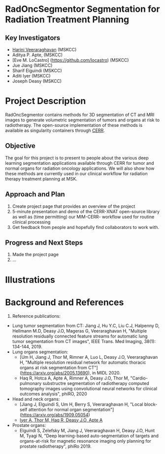 # RadOncSegmentor Segmentation for Radiation Treatment Planning

## Key Investigators
- [Harini Veeraraghavan](https://github.com/harveerar) (MSKCC)
- Aditya P. Apte, (MSKCC)
- [Eve M. LoCastro] (https://github.com/locastro) (MSKCC)
- Jue Jiang (MSKCC)
- Sharif Elguindi (MSKCC)
- Aditi Iyer (MSKCC)
- Joseph Deasy (MSKCC)

# Project Description

RadOncSegmentor contains methods for 3D segmentation of CT and MRI images to generate volumetric segmentation of tumors and organs at risk to radiotherapy. The open-source implementation of these methods is available as singularity containers through [CERR](https://github.com/cerr/CERR/wiki/Auto-Segmentation-models).

## Objective
The goal for this project is to present to people about the various deep learning segmentation applications available through CERR for tumor and normal organs for radiation oncology applications. We will also show how these methods are currently used in our clinical workflow for radiation therapy treatment planning at MSK.

## Approach and Plan

1. Create project page that provides an overview of the project
1. 5-minute presentation and demo of the CERR-XNAT open-source library as well as (time permitting) our MIM-CERR- workflow used for routine clinical processing
1. Get feedback from people and hopefully find collaborators to work with.

## Progress and Next Steps

1. Made the project page
1. ...

# Illustrations

<!-- Add pictures and links to videos that demonstrate what has been accomplished.
![Description of picture](Example2.jpg)
![Some more images](Example2.jpg)
-->

# Background and References

1. Reference publications:
- Lung tumor segmentation from CT: Jiang J, Hu Y.C, Liu C.J, Halpenny D, Hellmann M.D, Deasy J.O, Mageras G, Veeraraghavan H, "Multiple resolution residually connected feature streams for automatic lung tumor segmentation from CT images", IEEE Trans. Med Imaging, 38(1): 134-144, 2019.
- Lung organs segmentation:
  - [Um H, Jiang J, Thor M, Rimner A, Luo L, Deasy J.O, Veeraraghavan H, "Multiple resolution residual network for automatic thoracic organs at risk segmentation from CT"] (https://arxiv.org/abs/2005.13690), in MIDL 2020.
  - Haq R, Hotca A, Apte A, Rimner A, Deasy J.O, Thor M, "Cardio-pulmonary substructre segmentation of radiotherapy computed tomography images using convolutional neural networks for clinical outcomes analysis", phiRO, 2020
- Head and neck organs:
  - [Jiang J, Elguindi S, Um H, Berry S, Veeraraghavan H, "Local block-self attention for normal organ segmentation"] (https://arxiv.org/abs/1909.05054)
  - [Iyer A, Thor M, Haq R, Deasy J.O, Apte A](https://www.biorxiv.org/content/10.1101/772178v2.full)
- Prostate organs:
  - Elguindi S, Zelefsky M, Jiang J, Veeraraghavan H, Deasy J.O, Hunt M, Tyagi N, "Deep learning-based auto-segmentation of targets and organs-at-risk for magnetic resonance imaging only planning for prostate radiotherapy", phiRo 2019.
